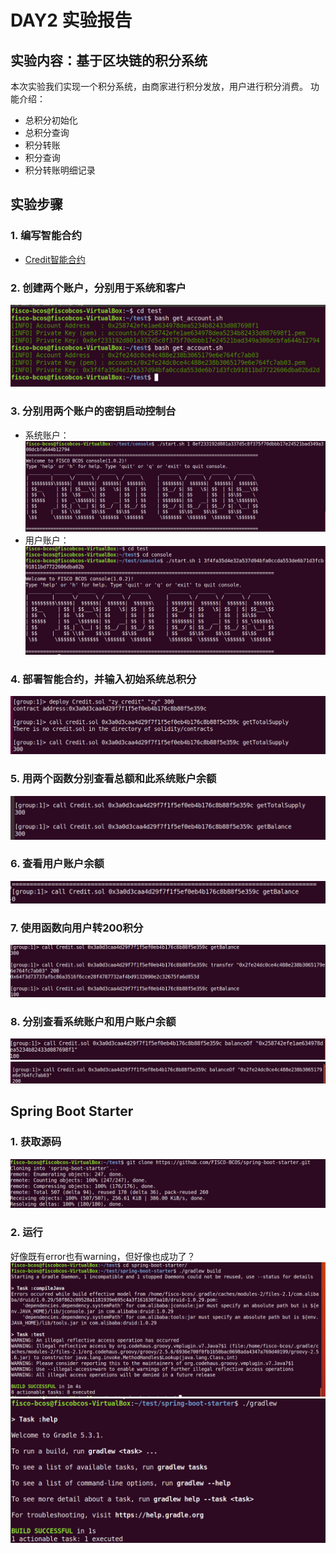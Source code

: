 # DAY2 实验报告

## 实验内容：基于区块链的积分系统

本次实验我们实现一个积分系统，由商家进行积分发放，用户进行积分消费。
功能介绍：
+ 总积分初始化
+ 总积分查询
+ 积分转账
+ 积分查询
+ 积分转账明细记录

## 实验步骤

### 1. 编写智能合约
- [Credit智能合约](.//Credit.sol)

### 2. 创建两个账户，分别用于系统和客户
![image](./assets/1.png)

### 3. 分别用两个账户的密钥启动控制台
+ 系统账户：
![image](./assets/2.png)
+ 用户账户：
![image](./assets/3.png)

### 4. 部署智能合约，并输入初始系统总积分
![image](./assets/4.png)

### 5. 用两个函数分别查看总额和此系统账户余额
![image](./assets/5.png)

### 6. 查看用户账户余额
![image](./assets/6.png)

### 7. 使用函数向用户转200积分
![image](./assets/7.png)

### 8. 分别查看系统账户和用户账户余额
![image](./assets/9.png)
![image](./assets/8.png)

## Spring Boot Starter

### 1. 获取源码
![image](./assets/10.png)

### 2. 运行
好像既有error也有warning，但好像也成功了？
![image](./assets/11.png)
![image](./assets/12.png)
